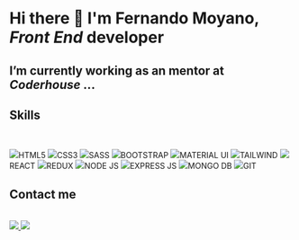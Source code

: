 # Hi there 👋 I'm Fernando Moyano, ***Front End*** developer 


## I’m currently working as an mentor at ***Coderhouse***  ...


## Skills

 
 <div "style=inline_block"><br>
 
 <img margin="5px" src="https://img.shields.io/badge/HTML5-F10A1F?style=for-the-badge&logo=html5&logoColor=white">HTML5</img>
 <img margin="5px" src="https://img.shields.io/badge/CSS3-1572B6?style=for-the-badge&logo=css3&logoColor=white">CSS3</img>
 <img margin="5px" src="https://img.shields.io/badge/SASS-bf4080.svg?style=for-the-badge&logo=SASS&logoColor=white">SASS</img>
 <img margin="5px" src="https://img.shields.io/badge/bootstrap-%238511FA.svg?style=for-the-badge&logo=bootstrap&logoColor=white">BOOTSTRAP</img>
 <img margin="5px" src="https://img.shields.io/badge/MUI-%230081CB.svg?style=for-the-badge&logo=mui&logoColor=white">MATERIAL UI</img>
 <img margin="5px" src="https://img.shields.io/badge/tailwind-%2338B2AC.svg?style=for-the-badge&logo=tailwind-&logoColor=white">TAILWIND</img>
 <img margin="5px" src="https://img.shields.io/badge/react-10B8E1.svg?style=for-the-badge&logo=react&logoColor=000000">REACT</img>
 <img margin="5px" src="https://img.shields.io/badge/redux-%23593d88.svg?style=for-the-badge&logo=redux&logoColor=white">REDUX</img>
 <img margin="5px" src="https://img.shields.io/badge/node.js-43853d?style=for-the-badge&logo=node.js&logoColor=white">NODE JS</img>
 <img margin="5px" src="https://img.shields.io/badge/express.js-%23404d59.svg?style=for-the-badge&logo=express&logoColor=%2361DAFB">EXPRESS JS</img>
 <img margin="5px" src="https://img.shields.io/badge/MongoDB-%234ea94b.svg?style=for-the-badge&logo=mongodb&logoColor=white">MONGO DB</img>
 <img margin="5px" src="https://img.shields.io/badge/git-%23F05033.svg?style=for-the-badge&logo=git&logoColor=white">GIT</img>
 
  
  	                 
</div>

## Contact me


<div "style=inline_block"><br>

<a href="mailto: fernandomoyano21@gmail.com" target="_blank">
	<img src="https://img.shields.io/badge/Gmail-D14836?style=for-the-badge&logo=gmail&logoColor=white" target="_blank">
</a>


<a href="https://www.linkedin.com/in/fernandomoyano-front-end-develper/" target="_blank">
	<img src="https://img.shields.io/badge/LinkedIn-0077B5?style=for-the-badge&logo=linkedin&logoColor=white" target="_blank">
</a>
	
</div>

          

